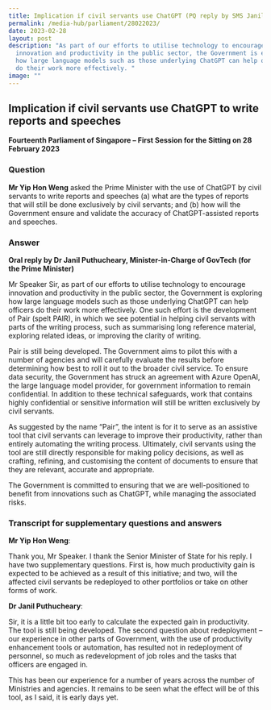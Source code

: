 ```yaml
---
title: Implication if civil servants use ChatGPT (PQ reply by SMS Janil Puthucheary)
permalink: /media-hub/parliament/28022023/
date: 2023-02-28
layout: post
description: "As part of our efforts to utilise technology to encourage
  innovation and productivity in the public sector, the Government is exploring
  how large language models such as those underlying ChatGPT can help officers
  do their work more effectively. "
image: ""
---
```



## Implication if civil servants use ChatGPT to write reports and speeches

**Fourteenth Parliament of Singapore – First Session for the Sitting on 28 February 2023**


### Question

**Mr Yip Hon Weng** asked the Prime Minister with the use of ChatGPT by civil servants to write reports and speeches (a) what are the types of reports that will still be done exclusively by civil servants; and (b) how will the Government ensure and validate the accuracy of ChatGPT-assisted reports and speeches.

### Answer

**Oral reply by Dr Janil Puthucheary, Minister-in-Charge of GovTech (for the Prime Minister)**

Mr Speaker Sir, as part of our efforts to utilise technology to encourage innovation and productivity in the public sector, the Government is exploring how large language models such as those underlying ChatGPT can help officers do their work more effectively. One such effort is the development of Pair (spelt PAIR), in which we see potential in helping civil servants with parts of the writing process, such as summarising long reference material, exploring related ideas, or improving the clarity of writing.

Pair is still being developed. The Government aims to pilot this with a number of agencies and will carefully evaluate the results before determining how best to roll it out to the broader civil service. To ensure data security, the Government has struck an agreement with Azure OpenAI, the large language model provider, for government information to remain confidential. In addition to these technical safeguards, work that contains highly confidential or sensitive information will still be written exclusively by civil servants.

As suggested by the name “Pair”, the intent is for it to serve as an assistive tool that civil servants can leverage to improve their productivity, rather than entirely automating the writing process. Ultimately, civil servants using the tool are still directly responsible for making policy decisions, as well as crafting, refining, and customising the content of documents to ensure that they are relevant, accurate and appropriate.

The Government is committed to ensuring that we are well-positioned to benefit from innovations such as ChatGPT, while managing the associated risks.

### Transcript for supplementary questions and answers

**Mr Yip Hon Weng**: 

Thank you, Mr Speaker. I thank the Senior Minister of State for his reply. I have two supplementary questions. First is, how much productivity gain is expected to be achieved as a result of this initiative; and two, will the affected civil servants be redeployed to other portfolios or take on other forms of work.

**Dr Janil Puthucheary**: 

Sir, it is a little bit too early to calculate the expected gain in productivity. The tool is still being developed. The second question about redeployment – our experience in other parts of Government, with the use of productivity enhancement tools or automation, has resulted not in redeployment of personnel, so much as redevelopment of job roles and the tasks that officers are engaged in.

This has been our experience for a number of years across the number of Ministries and agencies. It remains to be seen what the effect will be of this tool, as I said, it is early days yet.